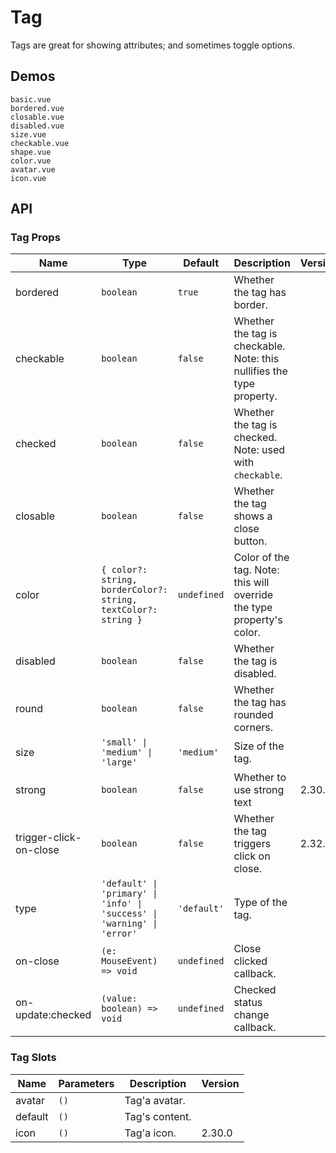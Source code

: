 # Tag

Tags are great for showing attributes; and sometimes toggle options.

## Demos

```demo
basic.vue
bordered.vue
closable.vue
disabled.vue
size.vue
checkable.vue
shape.vue
color.vue
avatar.vue
icon.vue
```

## API

### Tag Props

| Name | Type | Default | Description | Version |
| --- | --- | --- | --- | --- |
| bordered | `boolean` | `true` | Whether the tag has border. |  |
| checkable | `boolean` | `false` | Whether the tag is checkable. Note: this nullifies the type property. |  |
| checked | `boolean` | `false` | Whether the tag is checked. Note: used with `checkable`. |  |
| closable | `boolean` | `false` | Whether the tag shows a close button. |  |
| color | `{ color?: string, borderColor?: string, textColor?: string }` | `undefined` | Color of the tag. Note: this will override the type property's color. |  |
| disabled | `boolean` | `false` | Whether the tag is disabled. |  |
| round | `boolean` | `false` | Whether the tag has rounded corners. |  |
| size | `'small' \| 'medium' \| 'large'` | `'medium'` | Size of the tag. |  |
| strong | `boolean` | `false` | Whether to use strong text | 2.30.0 |
| trigger-click-on-close | `boolean` | `false` | Whether the tag triggers click on close. | 2.32.2 |
| type | `'default' \| 'primary' \| 'info' \| 'success' \| 'warning' \| 'error'` | `'default'` | Type of the tag. |  |
| on-close | `(e: MouseEvent) => void` | `undefined` | Close clicked callback. |  |
| on-update:checked | `(value: boolean) => void` | `undefined` | Checked status change callback. |  |

### Tag Slots

| Name    | Parameters | Description    | Version |
| ------- | ---------- | -------------- | ------- |
| avatar  | `()`       | Tag'a avatar.  |         |
| default | `()`       | Tag's content. |         |
| icon    | `()`       | Tag'a icon.    | 2.30.0  |
